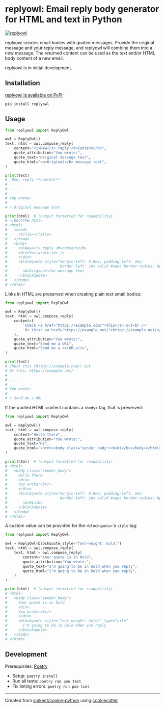 # replyowl: Email reply body generator for HTML and text in Python

[![replyowl][logo]](#)

replyowl creates email bodies with quoted messages. Provide the original message
and your reply message, and replyowl will combine them into a new message. The
returned content can be used as the text and/or HTML body content of a new
email.

replyowl is in initial development.

## Installation

[replyowl is available on PyPI][replyowl-pypi]:

```
pip install replyowl
```

## Usage

```py
from replyowl import ReplyOwl

owl = ReplyOwl()
text, html = owl.compose_reply(
    content="<i>New</i> reply <b>content</b>",
    quote_attribution="You wrote:",
    quote_text="Original message text",
    quote_html="<b>Original</b> message text",
)

print(text)
# _New_ reply **content**
#
# ----
#
# You wrote:
#
# > Original message text

print(html)  # (output formatted for readability)
# <!DOCTYPE html>
# <html>
#   <head>
#     <title></title>
#   </head>
#   <body>
#     <i>New</i> reply <b>content</b>
#     <div>You wrote:<br />
#     </div>
#     <blockquote style="margin-left: 0.8ex; padding-left: 2ex;
#                        border-left: 2px solid #aaa; border-radius: 8px;" type="cite">
#       <b>Original</b> message text
#     </blockquote>
#   </body>
# </html>
```

Links in HTML are preserved when creating plain text email bodies:
```py
from replyowl import ReplyOwl

owl = ReplyOwl()
text, html = owl.compose_reply(
    content=(
        'Check <a href="https://example.com/">this</a> out<br />'
        'Or this: <a href="https://example.net/">https://example.net/</a>'
    ),
    quote_attribution="You wrote:",
    quote_text="Send me a URL",
    quote_html="Send me a <i>URL</i>",
)

print(text)
# Check this (https://example.com/) out
# Or this: https://example.net/
#
# ----
#
# You wrote:
#
# > Send me a URL
```

If the quoted HTML content contains a `<body>` tag, that is preserved:
```py
from replyowl import ReplyOwl

owl = ReplyOwl()
text, html = owl.compose_reply(
    content="Hello there",
    quote_attribution="You wrote:",
    quote_text="Hi",
    quote_html='<html><body class="sender_body"><b>Hi</b></body></html>',
)

print(html)  # (output formatted for readability)
# <html>
#   <body class="sender_body">
#     Hello there
#     <div>
#     You wrote:<br/>
#     </div>
#     <blockquote style="margin-left: 0.8ex; padding-left: 2ex;
#                        border-left: 2px solid #aaa; border-radius: 8px;" type="cite">
#       <b>Hi</b>
#     </blockquote>
#   </body>
# </html>
```

A custom value can be provided for the `<blockquote>`'s `style` tag:
```py
from replyowl import ReplyOwl

owl = ReplyOwl(blockquote_style="font-weight: bold;")
text, html = owl.compose_reply(
    text, html = owl.compose_reply(
        content="Your quote is in bold",
        quote_attribution="You wrote:",
        quote_text="I'm going to be in bold when you reply",
        quote_html="I'm going to be in bold when you reply",
    )
)

print(html)  # (output formatted for readability)
# <html>
#   <body class="sender_body">
#     Your quote is in bold
#     <div>
#     You wrote:<br/>
#     </div>
#     <blockquote style="font-weight: bold;" type="cite"
#       I'm going to be in bold when you reply
#     </blockquote>
#   </body>
# </html>
```

## Development

Prerequisites: [Poetry][poetry]

* Setup: `poetry install`
* Run all tests: `poetry run poe test`
* Fix linting errors: `poetry run poe lint`

---

Created from [smkent/cookie-python][cookie-python] using
[cookiecutter][cookiecutter]

[cookie-python]: https://github.com/smkent/cookie-python
[cookiecutter]: https://github.com/cookiecutter/cookiecutter
[logo]: https://raw.github.com/smkent/replyowl/master/img/replyowl.png
[poetry]: https://python-poetry.org/docs/#installation
[replyowl-pypi]: https://pypi.org/project/replyowl/
